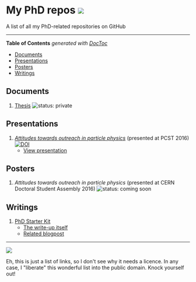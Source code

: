 # My PhD repos ![](https://img.shields.io/badge/USE-%E2%91%82%20THE%20FORKS%20%E2%91%82-green.svg)

A list of all my PhD-related repositories on GitHub

---

<!-- START doctoc generated TOC please keep comment here to allow auto update -->
<!-- DON'T EDIT THIS SECTION, INSTEAD RE-RUN doctoc TO UPDATE -->
**Table of Contents**  *generated with [DocToc](https://github.com/thlorenz/doctoc)*

- [Documents](#documents)
- [Presentations](#presentations)
- [Posters](#posters)
- [Writings](#writings)

<!-- END doctoc generated TOC please keep comment here to allow auto update -->

## Documents

1. [Thesis](https://github.com/RaoOfPhysics/Thesis) ![status: private](https://img.shields.io/badge/status-private-red.svg)

## Presentations

1. [*Attitudes towards outreach in particle physics*](https://github.com/RaoOfPhysics/201604_PCST) (presented at PCST 2016) [![DOI](https://zenodo.org/badge/doi/10.5281/zenodo.50791.svg)](http://dx.doi.org/10.5281/zenodo.50791)
    - [View presentation](https://via.hypothes.is/https://raoofphysics.github.io/201604_PCST/)

## Posters

1. *Attitudes towards outreach in particle physics* (presented at CERN Doctoral Student Assembly 2016) ![status: coming soon](https://img.shields.io/badge/status-coming%20soon-red.svg)

## Writings

1. [PhD Starter Kit](https://github.com/RaoOfPhysics/phd-starter-kit)
    - [The write-up itself](http://raoofphysics.github.io/phd-starter-kit)
    - [Related blogpost](http://achintyarao.in/2014/12/phdchat/)

---

[![](https://img.shields.io/badge/Licence-CC0-green.svg)](https://creativecommons.org/publicdomain/zero/1.0/)

Eh, this is just a list of links, so I don't see why it needs a licence.
In any case, I "liberate" this wonderful list into the public domain.
Knock yourself out!

